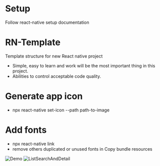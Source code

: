 # Setup

Follow react-native setup documentation

# RN-Template

Template structure for new React native project

- Simple, easy to learn and work will be the most important thing in this project.
- Abilities to control acceptable code quality.

# Generate app icon

- npx react-native set-icon --path path-to-image

# Add fonts

- npx react-native link
- remove others duplicated or unused fonts in Copy bundle resources

![Demo](./gifs/Screen_Demo.gif)
![ListSearchAndDetail](./gifs/Screen_Demo.gif)
